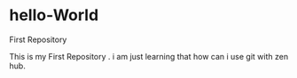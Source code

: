 # hello-World
First Repository

This is my First Repository . i am just learning that how can i use git with zen hub.
